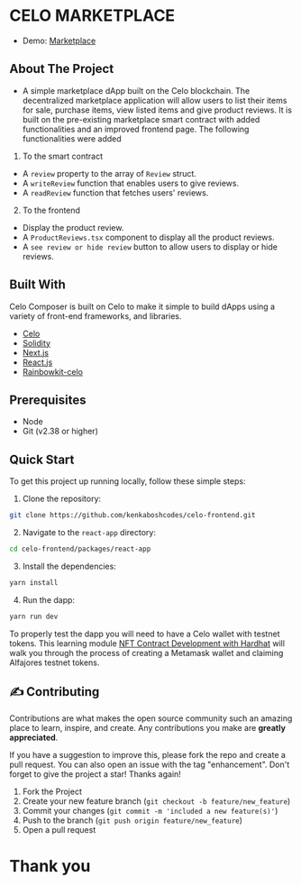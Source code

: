# CELO MARKETPLACE
- Demo: [Marketplace](https://celo-frontend-react-app-ruddy.vercel.app/)

## About The Project

- A simple marketplace dApp built on the Celo blockchain. The decentralized marketplace application will allow users to list their items for sale, purchase items, view listed items and give product reviews. It is built on the pre-existing marketplace smart contract with added functionalities and an improved frontend page. The following functionalities were added

1. To the smart contract
- A `review` property to the array of `Review` struct.
- A `writeReview` function that enables users to give reviews.
- A `readReview` function that fetches users' reviews.

2. To the frontend
- Display the product review.
- A `ProductReviews.tsx` component to display all the product reviews.
- A `see review or hide review` button to allow users to display or hide reviews.


## Built With

Celo Composer is built on Celo to make it simple to build dApps using a variety of front-end frameworks, and libraries.

- [Celo](https://celo.org/)
- [Solidity](https://docs.soliditylang.org/en/v0.8.19/)
- [Next.js](https://nextjs.org/)
- [React.js](https://reactjs.org/)
- [Rainbowkit-celo](https://github.com/celo-org/rainbowkit-celo)

## Prerequisites

- Node
- Git (v2.38 or higher)

## Quick Start

To get this project up running locally, follow these simple steps:

1. Clone the repository:

```bash
git clone https://github.com/kenkaboshcodes/celo-frontend.git
```

2. Navigate to the `react-app` directory:

```bash
cd celo-frontend/packages/react-app
```

3. Install the dependencies:

```bash
yarn install
```

4. Run the dapp:

```bash
yarn run dev
```

<!-- TESTING APP -->

To properly test the dapp you will need to have a Celo wallet with testnet tokens.
This learning module [NFT Contract Development with Hardhat](https://hackmd.io/exuZTH2hTqKytn2vxgDmcg) will walk you through the process of creating a Metamask wallet and claiming Alfajores testnet tokens.
   
<!-- CONTRIBUTING -->

## :writing_hand: Contributing

Contributions are what makes the open source community such an amazing place to learn, inspire, and create. Any
contributions you make are **greatly appreciated**.

If you have a suggestion to improve this, please fork the repo and create a pull request. You can also
open an issue with the tag "enhancement". Don't forget to give the project a star! Thanks again!

1. Fork the Project
2. Create your new feature branch (`git checkout -b feature/new_feature`)
3. Commit your changes (`git commit -m 'included a new feature(s)'`)
4. Push to the branch (`git push origin feature/new_feature`)
5. Open a pull request


<!-- MARKDOWN LINKS & IMAGES -->
<!-- https://www.markdownguide.org/basic-syntax/#reference-style-links -->

#  Thank you
